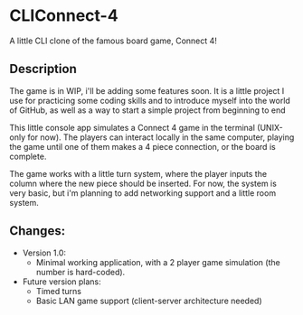 # CLIConnect-4
A little CLI clone of the famous board game, Connect 4!

## Description

The game is in WIP, i'll be adding some features soon. It is a little project I use for practicing some coding skills and to introduce myself into the world of GitHub, as well as a way to start a simple project from beginning to end

This little console app simulates a Connect 4 game in the terminal (UNIX-only for now). The players can interact locally in the same computer, playing the game until one of them makes a 4 piece connection, or the board is complete.

The game works with a little turn system, where the player inputs the column where the new piece should be inserted. For now, the system is very basic, but i'm planning to add networking support and a little room system.

## Changes:

* Version 1.0:
  - Minimal working application, with a 2 player game simulation (the number is hard-coded).
* Future version plans:
  - Timed turns 
  - Basic LAN game support (client-server architecture needed)
  
